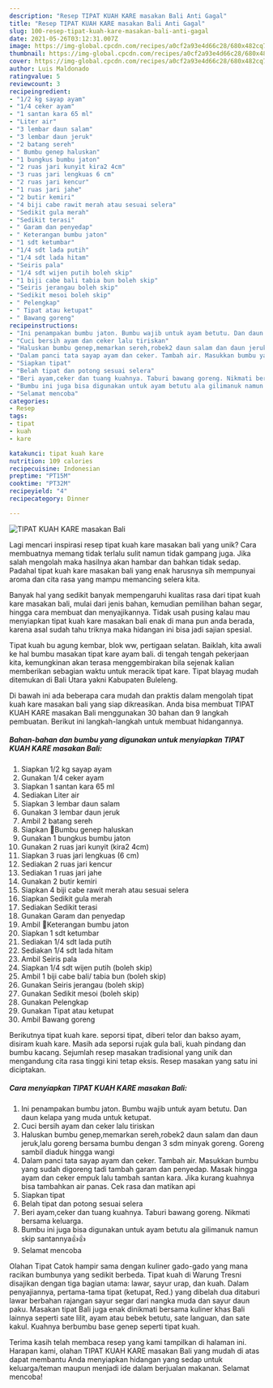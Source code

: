 ```yaml
---
description: "Resep TIPAT KUAH KARE masakan Bali Anti Gagal"
title: "Resep TIPAT KUAH KARE masakan Bali Anti Gagal"
slug: 100-resep-tipat-kuah-kare-masakan-bali-anti-gagal
date: 2021-05-26T03:12:31.007Z
image: https://img-global.cpcdn.com/recipes/a0cf2a93e4d66c28/680x482cq70/tipat-kuah-kare-masakan-bali-foto-resep-utama.jpg
thumbnail: https://img-global.cpcdn.com/recipes/a0cf2a93e4d66c28/680x482cq70/tipat-kuah-kare-masakan-bali-foto-resep-utama.jpg
cover: https://img-global.cpcdn.com/recipes/a0cf2a93e4d66c28/680x482cq70/tipat-kuah-kare-masakan-bali-foto-resep-utama.jpg
author: Luis Maldonado
ratingvalue: 5
reviewcount: 3
recipeingredient:
- "1/2 kg sayap ayam"
- "1/4 ceker ayam"
- "1 santan kara 65 ml"
- "Liter air"
- "3 lembar daun salam"
- "3 lembar daun jeruk"
- "2 batang sereh"
- " Bumbu genep haluskan"
- "1 bungkus bumbu jaton"
- "2 ruas jari kunyit kira2 4cm"
- "3 ruas jari lengkuas 6 cm"
- "2 ruas jari kencur"
- "1 ruas jari jahe"
- "2 butir kemiri"
- "4 biji cabe rawit merah atau sesuai selera"
- "Sedikit gula merah"
- "Sedikit terasi"
- " Garam dan penyedap"
- " Keterangan bumbu jaton"
- "1 sdt ketumbar"
- "1/4 sdt lada putih"
- "1/4 sdt lada hitam"
- "Seiris pala"
- "1/4 sdt wijen putih boleh skip"
- "1 biji cabe bali tabia bun boleh skip"
- "Seiris jerangau boleh skip"
- "Sedikit mesoi boleh skip"
- " Pelengkap"
- " Tipat atau ketupat"
- " Bawang goreng"
recipeinstructions:
- "Ini penampakan bumbu jaton. Bumbu wajib untuk ayam betutu. Dan daun kelapa yang muda untuk ketupat."
- "Cuci bersih ayam dan ceker lalu tiriskan"
- "Haluskan bumbu genep,memarkan sereh,robek2 daun salam dan daun jeruk,lalu goreng bersama bumbu dengan 3 sdm minyak goreng. Goreng sambil diaduk hingga wangi"
- "Dalam panci tata sayap ayam dan ceker. Tambah air. Masukkan bumbu yang sudah digoreng tadi tambah garam dan penyedap. Masak hingga ayam dan ceker empuk lalu tambah santan kara. Jika kurang kuahnya bisa tambahkan air panas. Cek rasa dan matikan api"
- "Siapkan tipat"
- "Belah tipat dan potong sesuai selera"
- "Beri ayam,ceker dan tuang kuahnya. Taburi bawang goreng. Nikmati bersama keluarga."
- "Bumbu ini juga bisa digunakan untuk ayam betutu ala gilimanuk namun skip santannya👍👍"
- "Selamat mencoba"
categories:
- Resep
tags:
- tipat
- kuah
- kare

katakunci: tipat kuah kare 
nutrition: 109 calories
recipecuisine: Indonesian
preptime: "PT15M"
cooktime: "PT32M"
recipeyield: "4"
recipecategory: Dinner

---
```



![TIPAT KUAH KARE masakan Bali](https://img-global.cpcdn.com/recipes/a0cf2a93e4d66c28/680x482cq70/tipat-kuah-kare-masakan-bali-foto-resep-utama.jpg)

Lagi mencari inspirasi resep tipat kuah kare masakan bali yang unik? Cara membuatnya memang tidak terlalu sulit namun tidak gampang juga. Jika salah mengolah maka hasilnya akan hambar dan bahkan tidak sedap. Padahal tipat kuah kare masakan bali yang enak harusnya sih mempunyai aroma dan cita rasa yang mampu memancing selera kita.

Banyak hal yang sedikit banyak mempengaruhi kualitas rasa dari tipat kuah kare masakan bali, mulai dari jenis bahan, kemudian pemilihan bahan segar, hingga cara membuat dan menyajikannya. Tidak usah pusing kalau mau menyiapkan tipat kuah kare masakan bali enak di mana pun anda berada, karena asal sudah tahu triknya maka hidangan ini bisa jadi sajian spesial.

Tipat kuah bu agung kembar, blok ww, pertigaan selatan. Baiklah, kita awali ke hal bumbu masakan tipat kare ayam bali. di tengah tengah pekerjaan kita, kemungkinan akan terasa menggembirakan bila sejenak kalian memberikan sebagian waktu untuk meracik tipat kare. Tipat blayag mudah ditemukan di Bali Utara yakni Kabupaten Buleleng.


Di bawah ini ada beberapa cara mudah dan praktis dalam mengolah tipat kuah kare masakan bali yang siap dikreasikan. Anda bisa membuat TIPAT KUAH KARE masakan Bali menggunakan 30 bahan dan 9 langkah pembuatan. Berikut ini langkah-langkah untuk membuat hidangannya.

<!--inarticleads1-->

##### Bahan-bahan dan bumbu yang digunakan untuk menyiapkan TIPAT KUAH KARE masakan Bali:

1. Siapkan 1/2 kg sayap ayam
1. Gunakan 1/4 ceker ayam
1. Siapkan 1 santan kara 65 ml
1. Sediakan Liter air
1. Siapkan 3 lembar daun salam
1. Gunakan 3 lembar daun jeruk
1. Ambil 2 batang sereh
1. Siapkan  🌺Bumbu genep haluskan
1. Gunakan 1 bungkus bumbu jaton
1. Gunakan 2 ruas jari kunyit (kira2 4cm)
1. Siapkan 3 ruas jari lengkuas (6 cm)
1. Sediakan 2 ruas jari kencur
1. Sediakan 1 ruas jari jahe
1. Gunakan 2 butir kemiri
1. Siapkan 4 biji cabe rawit merah atau sesuai selera
1. Siapkan Sedikit gula merah
1. Sediakan Sedikit terasi
1. Gunakan  Garam dan penyedap
1. Ambil  🌺Keterangan bumbu jaton
1. Siapkan 1 sdt ketumbar
1. Sediakan 1/4 sdt lada putih
1. Sediakan 1/4 sdt lada hitam
1. Ambil Seiris pala
1. Siapkan 1/4 sdt wijen putih (boleh skip)
1. Ambil 1 biji cabe bali/ tabia bun (boleh skip)
1. Gunakan Seiris jerangau (boleh skip)
1. Gunakan Sedikit mesoi (boleh skip)
1. Gunakan  Pelengkap
1. Gunakan  Tipat atau ketupat
1. Ambil  Bawang goreng


Berikutnya tipat kuah kare. seporsi tipat, diberi telor dan bakso ayam, disiram kuah kare. Masih ada seporsi rujak gula bali, kuah pindang dan bumbu kacang. Sejumlah resep masakan tradisional yang unik dan mengandung cita rasa tinggi kini tetap eksis. Resep masakan yang satu ini diciptakan. 

<!--inarticleads2-->

##### Cara menyiapkan TIPAT KUAH KARE masakan Bali:

1. Ini penampakan bumbu jaton. Bumbu wajib untuk ayam betutu. Dan daun kelapa yang muda untuk ketupat.
1. Cuci bersih ayam dan ceker lalu tiriskan
1. Haluskan bumbu genep,memarkan sereh,robek2 daun salam dan daun jeruk,lalu goreng bersama bumbu dengan 3 sdm minyak goreng. Goreng sambil diaduk hingga wangi
1. Dalam panci tata sayap ayam dan ceker. Tambah air. Masukkan bumbu yang sudah digoreng tadi tambah garam dan penyedap. Masak hingga ayam dan ceker empuk lalu tambah santan kara. Jika kurang kuahnya bisa tambahkan air panas. Cek rasa dan matikan api
1. Siapkan tipat
1. Belah tipat dan potong sesuai selera
1. Beri ayam,ceker dan tuang kuahnya. Taburi bawang goreng. Nikmati bersama keluarga.
1. Bumbu ini juga bisa digunakan untuk ayam betutu ala gilimanuk namun skip santannya👍👍
1. Selamat mencoba


Olahan Tipat Catok hampir sama dengan kuliner gado-gado yang mana racikan bumbunya yang sedikit berbeda. Tipat kuah di Warung Tresni disajikan dengan tiga bagian utama: lawar, sayur urap, dan kuah. Dalam penyajiannya, pertama-tama tipat (ketupat, Red.) yang dibelah dua ditaburi lawar berbahan rajangan sayur segar dari nangka muda dan sayur daun paku. Masakan tipat Bali juga enak dinikmati bersama kuliner khas Bali lainnya seperti sate lilit, ayam atau bebek betutu, sate languan, dan sate kakul. Kuahnya berbumbu base genep seperti tipat kuah. 

Terima kasih telah membaca resep yang kami tampilkan di halaman ini. Harapan kami, olahan TIPAT KUAH KARE masakan Bali yang mudah di atas dapat membantu Anda menyiapkan hidangan yang sedap untuk keluarga/teman maupun menjadi ide dalam berjualan makanan. Selamat mencoba!
